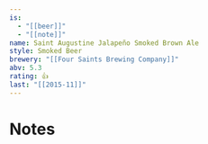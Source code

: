 ```yaml
---
is:
  - "[[beer]]"
  - "[[note]]"
name: Saint Augustine Jalapeño Smoked Brown Ale
style: Smoked Beer
brewery: "[[Four Saints Brewing Company]]"
abv: 5.3
rating: 👍
last: "[[2015-11]]"
---
```

# Notes

